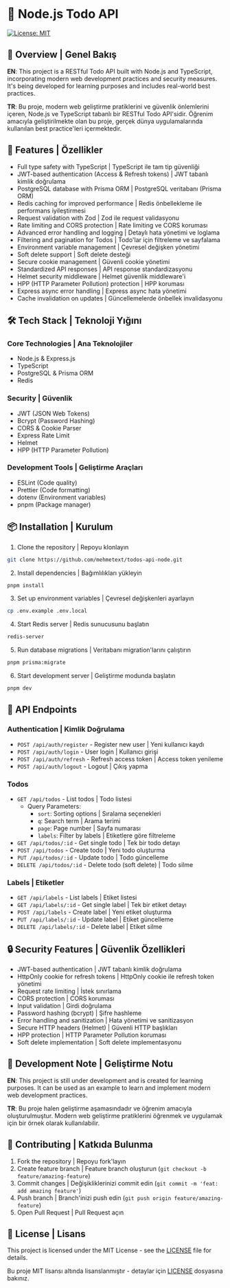 # 🚀 Node.js Todo API

[![License: MIT](https://img.shields.io/badge/License-MIT-yellow.svg)](https://opensource.org/licenses/MIT)

## 🌟 Overview | Genel Bakış

**EN**: This project is a RESTful Todo API built with Node.js and TypeScript, incorporating modern web development practices and security measures. It's being developed for learning purposes and includes real-world best practices.

**TR**: Bu proje, modern web geliştirme pratiklerini ve güvenlik önlemlerini içeren, Node.js ve TypeScript tabanlı bir RESTful Todo API'sidir. Öğrenim amacıyla geliştirilmekte olan bu proje, gerçek dünya uygulamalarında kullanılan best practice'leri içermektedir.

## 💫 Features | Özellikler

- Full type safety with TypeScript | TypeScript ile tam tip güvenliği
- JWT-based authentication (Access & Refresh tokens) | JWT tabanlı kimlik doğrulama
- PostgreSQL database with Prisma ORM | PostgreSQL veritabanı (Prisma ORM)
- Redis caching for improved performance | Redis önbellekleme ile performans iyileştirmesi
- Request validation with Zod | Zod ile request validasyonu
- Rate limiting and CORS protection | Rate limiting ve CORS koruması
- Advanced error handling and logging | Detaylı hata yönetimi ve loglama
- Filtering and pagination for Todos | Todo'lar için filtreleme ve sayfalama
- Environment variable management | Çevresel değişken yönetimi
- Soft delete support | Soft delete desteği
- Secure cookie management | Güvenli cookie yönetimi
- Standardized API responses | API response standardizasyonu
- Helmet security middleware | Helmet güvenlik middleware'i
- HPP (HTTP Parameter Pollution) protection | HPP koruması
- Express async error handling | Express async hata yönetimi
- Cache invalidation on updates | Güncellemelerde önbellek invalidasyonu

## 🛠️ Tech Stack | Teknoloji Yığını

### Core Technologies | Ana Teknolojiler

- Node.js & Express.js
- TypeScript
- PostgreSQL & Prisma ORM
- Redis

### Security | Güvenlik

- JWT (JSON Web Tokens)
- Bcrypt (Password Hashing)
- CORS & Cookie Parser
- Express Rate Limit
- Helmet
- HPP (HTTP Parameter Pollution)

### Development Tools | Geliştirme Araçları

- ESLint (Code quality)
- Prettier (Code formatting)
- dotenv (Environment variables)
- pnpm (Package manager)

## 📦 Installation | Kurulum

1. Clone the repository | Repoyu klonlayın

```bash
git clone https://github.com/mehmetext/todos-api-node.git
```

2. Install dependencies | Bağımlılıkları yükleyin

```bash
pnpm install
```

3. Set up environment variables | Çevresel değişkenleri ayarlayın

```bash
cp .env.example .env.local
```

4. Start Redis server | Redis sunucusunu başlatın

```bash
redis-server
```

5. Run database migrations | Veritabanı migration'larını çalıştırın

```bash
pnpm prisma:migrate
```

6. Start development server | Geliştirme modunda başlatın

```bash
pnpm dev
```

## 🔑 API Endpoints

### Authentication | Kimlik Doğrulama

- `POST /api/auth/register` - Register new user | Yeni kullanıcı kaydı
- `POST /api/auth/login` - User login | Kullanıcı girişi
- `POST /api/auth/refresh` - Refresh access token | Access token yenileme
- `POST /api/auth/logout` - Logout | Çıkış yapma

### Todos

- `GET /api/todos` - List todos | Todo listesi
  - Query Parameters:
    - `sort`: Sorting options | Sıralama seçenekleri
    - `q`: Search term | Arama terimi
    - `page`: Page number | Sayfa numarası
    - `labels`: Filter by labels | Etiketlere göre filtreleme
- `GET /api/todos/:id` - Get single todo | Tek bir todo detayı
- `POST /api/todos` - Create todo | Yeni todo oluşturma
- `PUT /api/todos/:id` - Update todo | Todo güncelleme
- `DELETE /api/todos/:id` - Delete todo (soft delete) | Todo silme

### Labels | Etiketler

- `GET /api/labels` - List labels | Etiket listesi
- `GET /api/labels/:id` - Get single label | Tek bir etiket detayı
- `POST /api/labels` - Create label | Yeni etiket oluşturma
- `PUT /api/labels/:id` - Update label | Etiket güncelleme
- `DELETE /api/labels/:id` - Delete label | Etiket silme

## 🔒 Security Features | Güvenlik Özellikleri

- JWT-based authentication | JWT tabanlı kimlik doğrulama
- HttpOnly cookie for refresh tokens | HttpOnly cookie ile refresh token yönetimi
- Request rate limiting | İstek sınırlama
- CORS protection | CORS koruması
- Input validation | Girdi doğrulama
- Password hashing (bcrypt) | Şifre hashleme
- Error handling and sanitization | Hata yönetimi ve sanitizasyon
- Secure HTTP headers (Helmet) | Güvenli HTTP başlıkları
- HPP protection | HTTP Parameter Pollution koruması
- Soft delete implementation | Soft delete implementasyonu

## 📝 Development Note | Geliştirme Notu

**EN**: This project is still under development and is created for learning purposes. It can be used as an example to learn and implement modern web development practices.

**TR**: Bu proje halen geliştirme aşamasındadır ve öğrenim amacıyla oluşturulmuştur. Modern web geliştirme pratiklerini öğrenmek ve uygulamak için bir örnek olarak kullanılabilir.

## 🤝 Contributing | Katkıda Bulunma

1. Fork the repository | Repoyu fork'layın
2. Create feature branch | Feature branch oluşturun (`git checkout -b feature/amazing-feature`)
3. Commit changes | Değişikliklerinizi commit edin (`git commit -m 'feat: add amazing feature'`)
4. Push branch | Branch'inizi push edin (`git push origin feature/amazing-feature`)
5. Open Pull Request | Pull Request açın

## 📄 License | Lisans

This project is licensed under the MIT License - see the [LICENSE](LICENSE) file for details.

Bu proje MIT lisansı altında lisanslanmıştır - detaylar için [LICENSE](LICENSE) dosyasına bakınız.
